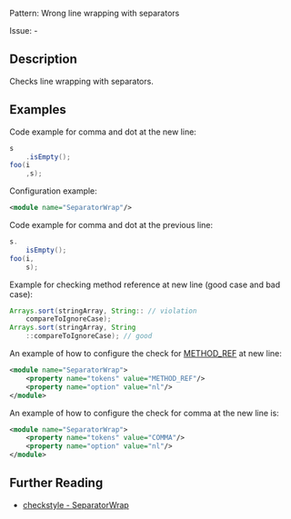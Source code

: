 Pattern: Wrong line wrapping with separators

Issue: -

## Description

Checks line wrapping with separators. 

## Examples

Code example for comma and dot at the new line: 

```java
s
    .isEmpty();
foo(i
    ,s);
```

Configuration example: 

```xml
<module name="SeparatorWrap"/>
```

Code example for comma and dot at the previous line: 

```java
s.
    isEmpty();
foo(i,
    s);
```

Example for checking method reference at new line (good case and bad case): 

```java
Arrays.sort(stringArray, String:: // violation
    compareToIgnoreCase);
Arrays.sort(stringArray, String
    ::compareToIgnoreCase); // good
```

An example of how to configure the check for [METHOD_REF](http://checkstyle.sourceforge.net/apidocs/com/puppycrawl/tools/checkstyle/api/TokenTypes.html#METHOD_REF) at new line: 

```xml
<module name="SeparatorWrap">
    <property name="tokens" value="METHOD_REF"/>
    <property name="option" value="nl"/>
</module>
```

An example of how to configure the check for comma at the new line is: 

```xml
<module name="SeparatorWrap">
    <property name="tokens" value="COMMA"/>
    <property name="option" value="nl"/>
</module>
```

## Further Reading

* [checkstyle - SeparatorWrap](https://checkstyle.sourceforge.io/checks/whitespace/separatorwrap.html#SeparatorWrap)